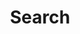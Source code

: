 ---
title: "Search"
slug: "search"
layout: "search"
outputs:
    - html
    - json
#menu:
#    main:
#        weight: -60
#        params: 
#            icon: search
---